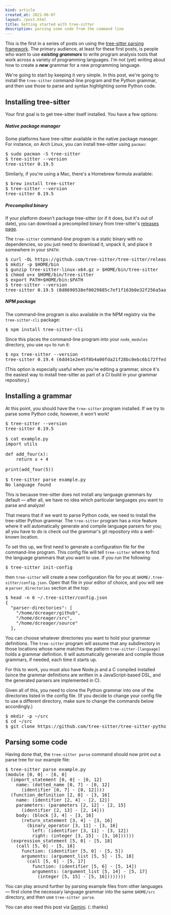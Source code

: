 ```yaml
---
kind: article
created_at: 2021-06-07
layout: /post.html
title: Getting started with tree-sitter
description: parsing some code from the command line
---
```


This is the first in a series of posts on using the [tree-sitter parsing
framework][tree-sitter].  The primary audience, at least for these first posts,
is people who want to use **_existing grammars_** to write program analysis
tools that work across a variety of programming languages.  I'm not (yet)
writing about how to create a **_new_** grammar for a new programming language.

[tree-sitter]: https://tree-sitter.github.io/

We're going to start by keeping it very simple.  In this post, we're going to
install the `tree-sitter` command-line program and the Python grammar, and then
use those to parse and syntax highlighting some Python code.

## Installing tree-sitter

Your first goal is to get tree-sitter itself installed.  You have a few options:

##### Native package manager

Some platforms have tree-sitter available in the native package manager.  For
instance, on Arch Linux, you can install tree-sitter using `pacman`:

<pre>
$ sudo pacman -S tree-sitter
$ tree-sitter --version
tree-sitter 0.19.5
</pre>

Similarly, if you're using a Mac, there's a Homebrew formula available:

<pre>
$ brew install tree-sitter
$ tree-sitter --version
tree-sitter 0.19.5
</pre>

##### Precompiled binary

If your platform doesn't package tree-sitter (or if it does, but it's out of
date), you can download a precompiled binary from tree-sitter's [releases
page][].

[releases page]: https://github.com/tree-sitter/tree-sitter/releases/latest

The `tree-sitter` command-line program is a static binary with no dependencies,
so you just need to download it, unpack it, and place it somewhere in your
`$PATH`:

<pre>
$ curl -OL https://github.com/tree-sitter/tree-sitter/releases/download/v0.19.5/tree-sitter-linux-x64.gz
$ mkdir -p $HOME/bin
$ gunzip tree-sitter-linux-x64.gz > $HOME/bin/tree-sitter
$ chmod u+x $HOME/bin/tree-sitter
$ export PATH=$HOME/bin:$PATH
$ tree-sitter --version
tree-sitter 0.19.5 (8d8690538ef0029885c7ef1f163b0e32f256a5aa)
</pre>

##### NPM package

The command-line program is also available in the NPM registry via the
`tree-sitter-cli` package:

<pre>
$ npm install tree-sitter-cli
</pre>

Since this places the command-line program into your `node_modules` directory,
you use `npx` to run it:

<pre>
$ npx tree-sitter --version
tree-sitter 0.19.4 (6dd41e2e45f8b4a00fda21f28bc0ebc6b172ffed)
</pre>

(This option is especially useful when you're editing a grammar, since it's the
easiest way to install tree-sitter as part of a CI build in your grammar
repository.)

## Installing a grammar

At this point, you should have the `tree-sitter` program installed.  If we try
to parse some Python code, however, it won't work!

<pre>
$ tree-sitter --version
tree-sitter 0.19.5

$ cat example.py
import utils

def add_four(x):
    return x + 4

print(add_four(5))

$ tree-sitter parse example.py
No language found
</pre>

This is because tree-sitter does not install any language grammars by default —
after all, we have no idea which particular languages you want to parse and
analyze!

That means that if we want to parse Python code, we need to install the
tree-sitter Python grammar.  The `tree-sitter` program has a nice feature where
it will automatically generate and compile language parsers for you; all you
have to do is check out the grammar's git repository into a well-known location.

To set this up, we first need to generate a configuration file for the
command-line program.  This config file will tell `tree-sitter` where to find
the language grammars that you want to use.  If you run the following:

<pre>
$ tree-sitter init-config
</pre>

then `tree-sitter` will create a new configuration file for you at
`$HOME/.tree-sitter/config.json`.  Open that file in your editor of choice, and
you will see a `parser_directories` section at the top:

<pre>
$ head -n 6 ~/.tree-sitter/config.json
{
  "parser-directories": [
    "/home/dcreager/github",
    "/home/dcreager/src",
    "/home/dcreager/source"
  ],
</pre>

You can choose whatever directories you want to hold your grammar definitions.
The `tree-sitter` program will assume that any subdirectory in those locations
whose name matches the pattern `tree-sitter-[language]` holds a grammar
definition.  It will automatically generate and compile those grammars, if
needed, each time it starts up.

<div class="aside" markdown=1>
For this to work, you must also have Node.js and a C compiled installed (since
the grammar definitions are written in a JavaScript-based DSL, and the
generated parsers are implemented in C).
</div>

Given all of this, you need to clone the Python grammar into one of the
directories listed in the config file.  (If you decide to change your config
file to use a different directory, make sure to change the commands below
accordingly.)

<pre>
$ mkdir -p ~/src
$ cd ~/src
$ git clone https://github.com/tree-sitter/tree-sitter-python
</pre>

## Parsing some code

Having done that, the `tree-sitter parse` command should now print out a parse
tree for our example file:

<pre>
$ tree-sitter parse example.py
(module [0, 0] - [6, 0]
  (import_statement [0, 0] - [0, 12]
    name: (dotted_name [0, 7] - [0, 12]
      (identifier [0, 7] - [0, 12])))
  (function_definition [2, 0] - [3, 16]
    name: (identifier [2, 4] - [2, 12])
    parameters: (parameters [2, 12] - [2, 15]
      (identifier [2, 13] - [2, 14]))
    body: (block [3, 4] - [3, 16]
      (return_statement [3, 4] - [3, 16]
        (binary_operator [3, 11] - [3, 16]
          left: (identifier [3, 11] - [3, 12])
          right: (integer [3, 15] - [3, 16])))))
  (expression_statement [5, 0] - [5, 18]
    (call [5, 0] - [5, 18]
      function: (identifier [5, 0] - [5, 5])
      arguments: (argument_list [5, 5] - [5, 18]
        (call [5, 6] - [5, 17]
          function: (identifier [5, 6] - [5, 14])
          arguments: (argument_list [5, 14] - [5, 17]
            (integer [5, 15] - [5, 16])))))))
</pre>

You can play around further by parsing example files from other languages —
first clone the necessary language grammar into the same `$HOME/src` directory,
and then use `tree-sitter parse`.

You can also read this post via [Gemini][gemini].
{:.thanks}

[gemini]: gemini://dcreager.net/tree-sitter/getting-started.gmi
